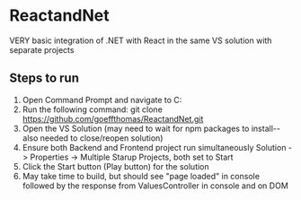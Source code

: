 # ReactandNet
VERY basic integration of .NET with React in the same VS solution with separate projects

## Steps to run
1. Open Command Prompt and navigate to C:
1. Run the following command: git clone https://github.com/goeffthomas/ReactandNet.git
1. Open the VS Solution (may need to wait for npm packages to install--also needed to close/reopen solution)
1. Ensure both Backend and Frontend project run simultaneously Solution -> Properties -> Multiple Starup Projects, both set to Start
1. Click the Start button (Play button) for the solution
1. May take time to build, but should see "page loaded" in console followed by the response from ValuesController in console and on DOM
